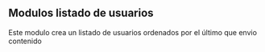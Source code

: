 Modulos listado de usuarios
---------------------------

Este modulo crea un listado de usuarios ordenados por el último que envio contenido

